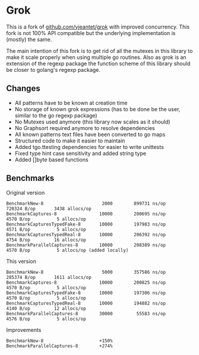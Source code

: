 # Grok

This is a fork of [github.com/vjeantet/grok](https://github.com/vjeantet/grok) with improved concurrency.
This fork is not 100% API compatible but the underlying implementation is (mostly) the same.

The main intention of this fork is to get rid of all the mutexes in this library to make it scale properly when using multiple go routines. Also as grok is an extension of the regexp package the function scheme of this library should be closer to golang's regexp package.

## Changes

- All patterns have to be known at creation time
- No storage of known grok expressions (has to be done be the user, similar to the go regexp package)
- No Mutexes used anymore (this library now scales as it should)
- No Graphsort required anymore to resolve dependencies
- All known patterns text files have been converted to go maps
- Structured code to make it easier to maintain
- Added tgo.ttesting dependencies for easier to write unittests
- Fixed type hint case sensitivity and added string type
- Added []byte based functions

## Benchmarks

Original version

```text
BenchmarkNew-8                      2000        899731 ns/op      720324 B/op       3438 allocs/op
BenchmarkCaptures-8                10000        200695 ns/op        4570 B/op          5 allocs/op
BenchmarkCapturesTypedFake-8       10000        197983 ns/op        4571 B/op          5 allocs/op
BenchmarkCapturesTypedReal-8       10000        206392 ns/op        4754 B/op         16 allocs/op
BenchmarkParallelCaptures-8        10000        208389 ns/op        4570 B/op          5 allocs/op (added locally)
```

This version

```text
BenchmarkNew-8                      5000        357586 ns/op      285374 B/op       1611 allocs/op
BenchmarkCaptures-8                10000        200825 ns/op        4570 B/op          5 allocs/op
BenchmarkCapturesTypedFake-8       10000        197306 ns/op        4570 B/op          5 allocs/op
BenchmarkCapturesTypedReal-8       10000        194882 ns/op        4140 B/op         12 allocs/op
BenchmarkParallelCaptures-8        30000         55583 ns/op        4576 B/op          5 allocs/op
```

Improvements

```text
BenchmarkNew-8                     +150%
BenchmarkParallelCaptures-8        +274%
```